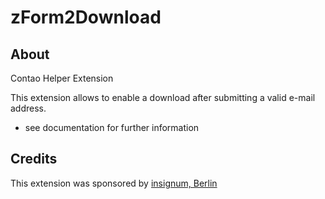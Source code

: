 zForm2Download
===============

About
-----

Contao Helper Extension

This extension allows to enable a download after submitting a valid e-mail address.

* see documentation for further information


Credits
-------
This extension was sponsored by <a href="http://www.insignum.de" target="_blank">insignum, Berlin</a>
